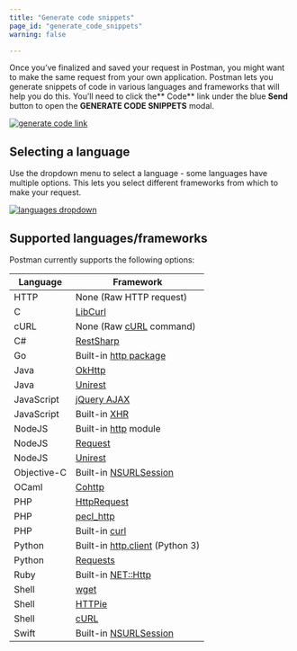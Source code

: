 ```yaml
---
title: "Generate code snippets"
page_id: "generate_code_snippets"
warning: false

---
```


Once you’ve finalized and saved your request in Postman, you might want to make the same request from your own application. Postman lets you generate snippets of code in various languages and frameworks that will help you do this. You’ll need to click the** Code** link under the blue **Send** button to open the **GENERATE CODE SNIPPETS** modal.

[![generate code link](https://s3.amazonaws.com/postman-static-getpostman-com/postman-docs/58525940.png)](https://s3.amazonaws.com/postman-static-getpostman-com/postman-docs/58525940.png)

## Selecting a language

Use the dropdown menu to select a language - some languages have multiple options. This lets you select different frameworks from which to make your request.

[![languages dropdown](https://s3.amazonaws.com/postman-static-getpostman-com/postman-docs/WS-select-language.png)](https://s3.amazonaws.com/postman-static-getpostman-com/postman-docs/WS-select-language.png)

## Supported languages/frameworks

Postman currently supports the following options:

| **Language**  | **Framework** |
| --- | --- |
| HTTP | None (Raw HTTP request) |
| C | [LibCurl](https://curl.haxx.se/libcurl/c/) |
| cURL | None (Raw [cURL](https://curl.haxx.se/) command) |
| C# | [RestSharp](http://restsharp.org/)|
| Go | Built-in [http package](https://golang.org/pkg/net/http/) |
| Java | [OkHttp](https://github.com/square/okhttp) |
| Java | [Unirest](http://unirest.io/java.html)|
| JavaScript | [jQuery AJAX](http://api.jquery.com/jquery.ajax/)|
| JavaScript | Built-in [XHR](https://developer.mozilla.org/en-US/docs/Web/API/XMLHttpRequest)|
| NodeJS | Built-in [http](https://nodejs.org/api/http.html) module |
| NodeJS | [Request](https://github.com/request/request) |
| NodeJS | [Unirest](http://unirest.io/nodejs.html) |
| Objective-C | Built-in [NSURLSession](https://developer.apple.com/library/ios/documentation/Foundation/Reference/NSURLSession_class/) |
| OCaml | [Cohttp](https://github.com/mirage/ocaml-cohttp) |
| PHP | [HttpRequest](http://php.net/manual/it/httprequest.send.php)|
| PHP | [pecl_http](https://mdref.m6w6.name/http)|
| PHP | Built-in [curl](http://php.net/manual/en/ref.curl.php) |
| Python | Built-in [http.client](https://docs.python.org/3/library/http.client.html) (Python 3) |
| Python | [Requests](http://docs.python-requests.org/en/master/)|
| Ruby | Built-in [NET::Http](http://docs.ruby-lang.org/en/2.0.0/Net/HTTP.html)|
| Shell | [wget](https://www.gnu.org/software/wget/) |
| Shell | [HTTPie](https://github.com/jkbrzt/httpie)|
| Shell | [cURL](https://curl.haxx.se/)|
| Swift | Built-in [NSURLSession](https://developer.apple.com/library/ios/documentation/Foundation/Reference/NSURLSession_class/)|
